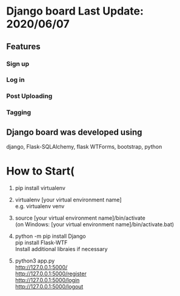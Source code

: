 <h1>Django board
Last Update: 2020/06/07

## Features
### Sign up 
### Log in 
### Post Uploading 
### Tagging

## Django board was developed using 
django, Flask-SQLAlchemy, flask WTForms, bootstrap, python

# How to Start(
1. pip install virtualenv

2. virtualenv [your virtual environment name] <br>
e.g. virtualenv venv

3. source [your virtual environment name]/bin/activate <br>
(on Windows: [your virtual environment name]/bin/activate.bat)

4. python -m pip install Django <br>
pip install Flask-WTF <br>
Install additional libraies if necessary <br>

5. python3 app.py <br>
http://127.0.0.1:5000/ <br>
http://127.0.0.1:5000/register <br>
http://127.0.0.1:5000/login <br>
http://127.0.0.1:5000/logout <br>
